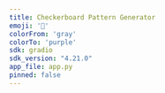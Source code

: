 ```yaml
---
title: Checkerboard Pattern Generator
emoji: '🏁'
colorFrom: 'gray'
colorTo: 'purple'
sdk: gradio
sdk_version: "4.21.0"
app_file: app.py
pinned: false
---
```

